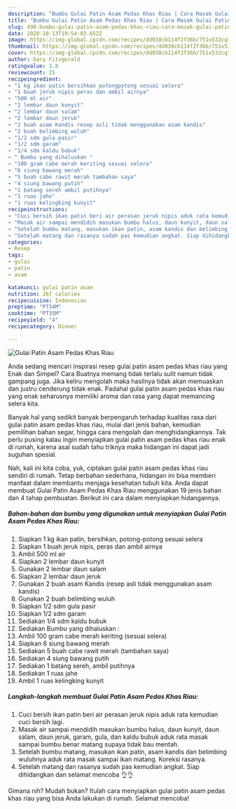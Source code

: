 ```yaml
---
description: "Bumbu Gulai Patin Asam Pedas Khas Riau | Cara Masak Gulai Patin Asam Pedas Khas Riau Yang Menggugah Selera"
title: "Bumbu Gulai Patin Asam Pedas Khas Riau | Cara Masak Gulai Patin Asam Pedas Khas Riau Yang Menggugah Selera"
slug: 498-bumbu-gulai-patin-asam-pedas-khas-riau-cara-masak-gulai-patin-asam-pedas-khas-riau-yang-menggugah-selera
date: 2020-10-13T19:54:03.652Z
image: https://img-global.cpcdn.com/recipes/dd038cb114f2f36b/751x532cq70/gulai-patin-asam-pedas-khas-riau-foto-resep-utama.jpg
thumbnail: https://img-global.cpcdn.com/recipes/dd038cb114f2f36b/751x532cq70/gulai-patin-asam-pedas-khas-riau-foto-resep-utama.jpg
cover: https://img-global.cpcdn.com/recipes/dd038cb114f2f36b/751x532cq70/gulai-patin-asam-pedas-khas-riau-foto-resep-utama.jpg
author: Gary Fitzgerald
ratingvalue: 3.8
reviewcount: 15
recipeingredient:
- "1 kg ikan patin bersihkan potongpotong sesuai selera"
- "1 buah jeruk nipis peras dan ambil airnya"
- "500 ml air"
- "2 lembar daun kunyit"
- "2 lembar daun salam"
- "2 lembar daun jeruk"
- "2 buah asam Kandis resep asli tidak menggunakan asam kandis"
- "2 buah belimbing wuluh"
- "1/2 sdm gula pasir"
- "1/2 sdm garam"
- "1/4 sdm kaldu bubuk"
- " Bumbu yang dihaluskan "
- "100 gram cabe merah keriting sesuai selera"
- "6 siung bawang merah"
- "5 buah cabe rawit merah tambahan saya"
- "4 siung bawang putih"
- "1 batang sereh ambil putihnya"
- "1 ruas jahe"
- "1 ruas kelingking kunyit"
recipeinstructions:
- "Cuci bersih ikan patin beri air perasan jeruk nipis aduk rata kemudian cuci bersih lagi."
- "Masak air sampai mendidih masukan bumbu halus, daun kunyit, daun salam, daun jeruk, garam, gula, dan kaldu bubuk aduk rata masak sampai bumbu benar matang supaya tidak bau mentah."
- "Setelah bumbu matang, masukan ikan patin, asam kandis dan belimbing wuluhnya aduk rata masak sampai ikan matang. Koreksi rasanya."
- "Setelah matang dan rasanya sudah pas kemudian angkat. Siap dihidangkan dan selamat mencoba 👌👌"
categories:
- Resep
tags:
- gulai
- patin
- asam

katakunci: gulai patin asam 
nutrition: 267 calories
recipecuisine: Indonesian
preptime: "PT34M"
cooktime: "PT35M"
recipeyield: "4"
recipecategory: Dinner

---
```



![Gulai Patin Asam Pedas Khas Riau](https://img-global.cpcdn.com/recipes/dd038cb114f2f36b/751x532cq70/gulai-patin-asam-pedas-khas-riau-foto-resep-utama.jpg)

Anda sedang mencari inspirasi resep gulai patin asam pedas khas riau yang Enak dan Simpel? Cara Buatnya memang tidak terlalu sulit namun tidak gampang juga. Jika keliru mengolah maka hasilnya tidak akan memuaskan dan justru cenderung tidak enak. Padahal gulai patin asam pedas khas riau yang enak seharusnya memiliki aroma dan rasa yang dapat memancing selera kita.

Banyak hal yang sedikit banyak berpengaruh terhadap kualitas rasa dari gulai patin asam pedas khas riau, mulai dari jenis bahan, kemudian pemilihan bahan segar, hingga cara mengolah dan menghidangkannya. Tak perlu pusing kalau ingin menyiapkan gulai patin asam pedas khas riau enak di rumah, karena asal sudah tahu triknya maka hidangan ini dapat jadi suguhan spesial.




Nah, kali ini kita coba, yuk, ciptakan gulai patin asam pedas khas riau sendiri di rumah. Tetap berbahan sederhana, hidangan ini bisa memberi manfaat dalam membantu menjaga kesehatan tubuh kita. Anda dapat membuat Gulai Patin Asam Pedas Khas Riau menggunakan 19 jenis bahan dan 4 tahap pembuatan. Berikut ini cara dalam menyiapkan hidangannya.

<!--inarticleads1-->

##### Bahan-bahan dan bumbu yang digunakan untuk menyiapkan Gulai Patin Asam Pedas Khas Riau:

1. Siapkan 1 kg ikan patin, bersihkan, potong-potong sesuai selera
1. Siapkan 1 buah jeruk nipis, peras dan ambil airnya
1. Ambil 500 ml air
1. Siapkan 2 lembar daun kunyit
1. Gunakan 2 lembar daun salam
1. Siapkan 2 lembar daun jeruk
1. Gunakan 2 buah asam Kandis (resep asli tidak menggunakan asam kandis)
1. Gunakan 2 buah belimbing wuluh
1. Siapkan 1/2 sdm gula pasir
1. Siapkan 1/2 sdm garam
1. Sediakan 1/4 sdm kaldu bubuk
1. Sediakan  Bumbu yang dihaluskan :
1. Ambil 100 gram cabe merah keriting (sesuai selera)
1. Siapkan 6 siung bawang merah
1. Sediakan 5 buah cabe rawit merah (tambahan saya)
1. Sediakan 4 siung bawang putih
1. Sediakan 1 batang sereh, ambil putihnya
1. Sediakan 1 ruas jahe
1. Ambil 1 ruas kelingking kunyit




<!--inarticleads2-->

##### Langkah-langkah membuat Gulai Patin Asam Pedas Khas Riau:

1. Cuci bersih ikan patin beri air perasan jeruk nipis aduk rata kemudian cuci bersih lagi.
1. Masak air sampai mendidih masukan bumbu halus, daun kunyit, daun salam, daun jeruk, garam, gula, dan kaldu bubuk aduk rata masak sampai bumbu benar matang supaya tidak bau mentah.
1. Setelah bumbu matang, masukan ikan patin, asam kandis dan belimbing wuluhnya aduk rata masak sampai ikan matang. Koreksi rasanya.
1. Setelah matang dan rasanya sudah pas kemudian angkat. Siap dihidangkan dan selamat mencoba 👌👌




Gimana nih? Mudah bukan? Itulah cara menyiapkan gulai patin asam pedas khas riau yang bisa Anda lakukan di rumah. Selamat mencoba!
